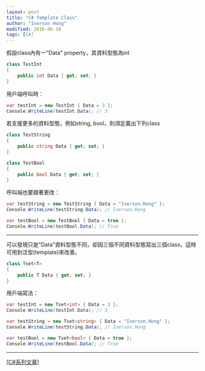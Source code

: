```yaml
---
layout: post
title: "C# Template Class"
author: "Iverson Hong"
modified: 2016-06-10
tags: [C#]
---
```


假設class內有一"Data" property，其資料型態為int

~~~csharp
class TestInt
{
    public int Data { get; set; }
}
~~~

用戶端呼叫時：

~~~csharp
var testInt = new TestInt { Data = 3 };
Console.WriteLine(testInt.Data); // 3
~~~

若支援更多的資料型態，例如string, bool，則須定義出下列class

~~~csharp
class TestString
{
    public string Data { get; set; }
}

class TestBool
{
    public bool Data { get; set; }
}
~~~

呼叫端也要跟著更改：

~~~csharp
var testString = new TestString { Data = "Iverson.Hong" };
Console.WriteLine(testString.Data); // Iverson.Hong

var testBool = new TestBool { Data = true };
Console.WriteLine(testBool.Data); // True
~~~

----------

可以發現只是"Data"資料型態不同，卻因三個不同資料型態寫出三個class，這時可用到泛型(template)來改善。

~~~csharp
class Tset<T>
{
    public T Data { get; set; }
}
~~~

用戶端寫法：

~~~csharp
var testInt = new Tset<int> { Data = 3 };
Console.WriteLine(testInt.Data); // 3

var testString = new Tset<string> { Data = "Iverson.Hong" };
Console.WriteLine(testString.Data); // Iverson.Hong

var testBool = new Tset<bool> { Data = true };
Console.WriteLine(testBool.Data); // True
~~~

----------

[[C#系列文章]](http://iverson127.github.io/tags/#C#)